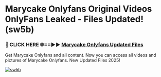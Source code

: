 # Marycake Onlyfans Original Videos 0nlyFans Leaked - Files Updated! (sw5b)

<h3>🔴 CLICK HERE 🌐==►► <a href="https://tinyurl.com/ehrbuxhb" rel="nofollow">Marycake Onlyfans Updated Files</a></h3>

Get Marycake Onlyfans and all content. Now you can access all videos and pictures of Marycake Onlyfans. New Updated Files 2025!

[![sw5b](https://i.imgur.com/lVYEuWS.gif)](https://tinyurl.com/ehrbuxhb)
